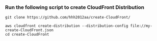 ### Run the following script to create CloudFront Distribution

```
git clone https://github.com/hhh2012aa/create-CloudFront/
```

```
aws cloudfront create-distribution --distribution-config file://my-create-CloudFront.json
cd create-CloudFront
```

